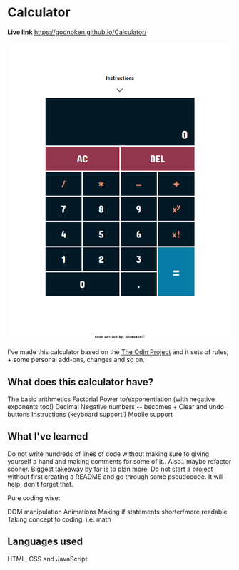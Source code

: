 # Calculator
**Live link** https://godnoken.github.io/Calculator/

![calculator](Calculator.png)

I've made this calculator based on the [The Odin Project](https://www.theodinproject.com/paths/foundations/courses/foundations/lessons/calculator) and it sets of rules, + some personal add-ons, changes and so on.


## What does this calculator have?
The basic arithmetics
Factorial
Power to/exponentiation (with negative exponents too!)
Decimal
Negative numbers
-- becomes +
Clear and undo buttons
Instructions (keyboard support!)
Mobile support

## What I've learned
Do not write hundreds of lines of code without making sure to giving yourself a hand and making comments for some of it.. Also.. maybe refactor sooner. Biggest takeaway by far is to plan more. Do not start a project without first creating a README and go through some pseudocode. It will help, don't forget that.

Pure coding wise:

DOM manipulation
Animations
Making if statements shorter/more readable
Taking concept to coding, i.e. math

## Languages used

HTML, CSS and JavaScript